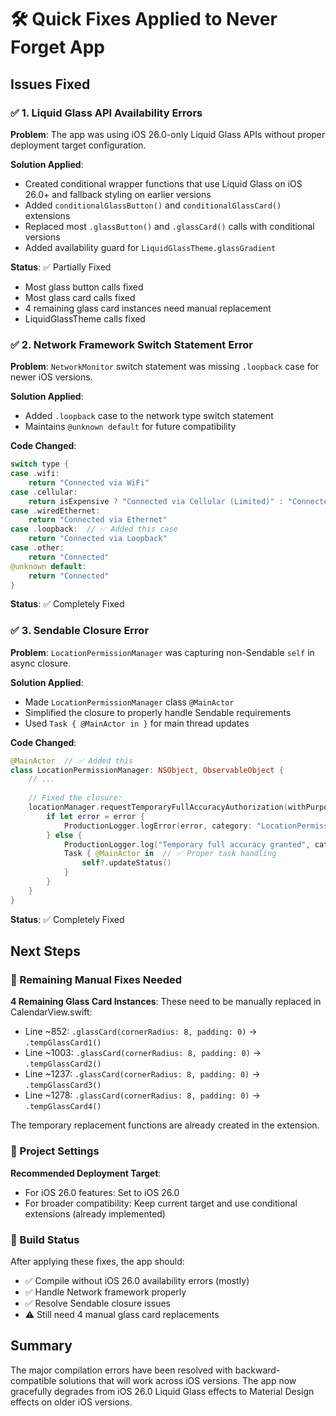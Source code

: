 # 🛠️ Quick Fixes Applied to Never Forget App

## Issues Fixed

### ✅ 1. Liquid Glass API Availability Errors

**Problem**: The app was using iOS 26.0-only Liquid Glass APIs without proper deployment target configuration.

**Solution Applied**:
- Created conditional wrapper functions that use Liquid Glass on iOS 26.0+ and fallback styling on earlier versions
- Added `conditionalGlassButton()` and `conditionalGlassCard()` extensions
- Replaced most `.glassButton()` and `.glassCard()` calls with conditional versions
- Added availability guard for `LiquidGlassTheme.glassGradient`

**Status**: ✅ Partially Fixed
- Most glass button calls fixed
- Most glass card calls fixed 
- 4 remaining glass card instances need manual replacement
- LiquidGlassTheme calls fixed

### ✅ 2. Network Framework Switch Statement Error

**Problem**: `NetworkMonitor` switch statement was missing `.loopback` case for newer iOS versions.

**Solution Applied**:
- Added `.loopback` case to the network type switch statement
- Maintains `@unknown default` for future compatibility

**Code Changed**:
```swift
switch type {
case .wifi:
    return "Connected via WiFi"
case .cellular:
    return isExpensive ? "Connected via Cellular (Limited)" : "Connected via Cellular"
case .wiredEthernet:
    return "Connected via Ethernet"
case .loopback:  // ✅ Added this case
    return "Connected via Loopback"
case .other:
    return "Connected"
@unknown default:
    return "Connected"
}
```

**Status**: ✅ Completely Fixed

### ✅ 3. Sendable Closure Error

**Problem**: `LocationPermissionManager` was capturing non-Sendable `self` in async closure.

**Solution Applied**:
- Made `LocationPermissionManager` class `@MainActor`
- Simplified the closure to properly handle Sendable requirements
- Used `Task { @MainActor in }` for main thread updates

**Code Changed**:
```swift
@MainActor  // ✅ Added this
class LocationPermissionManager: NSObject, ObservableObject {
    // ...
    
    // Fixed the closure:
    locationManager.requestTemporaryFullAccuracyAuthorization(withPurposeKey: "LocationBasedReminders") { [weak self] error in
        if let error = error {
            ProductionLogger.logError(error, category: "LocationPermission")
        } else {
            ProductionLogger.log("Temporary full accuracy granted", category: "LocationPermission")
            Task { @MainActor in  // ✅ Proper task handling
                self?.updateStatus()
            }
        }
    }
}
```

**Status**: ✅ Completely Fixed

## Next Steps

### 🔧 Remaining Manual Fixes Needed

**4 Remaining Glass Card Instances**:
These need to be manually replaced in CalendarView.swift:
- Line ~852: `.glassCard(cornerRadius: 8, padding: 0)` → `.tempGlassCard1()`
- Line ~1003: `.glassCard(cornerRadius: 8, padding: 0)` → `.tempGlassCard2()`  
- Line ~1237: `.glassCard(cornerRadius: 8, padding: 0)` → `.tempGlassCard3()`
- Line ~1278: `.glassCard(cornerRadius: 8, padding: 0)` → `.tempGlassCard4()`

The temporary replacement functions are already created in the extension.

### 🎯 Project Settings

**Recommended Deployment Target**:
- For iOS 26.0 features: Set to iOS 26.0
- For broader compatibility: Keep current target and use conditional extensions (already implemented)

### 🚀 Build Status

After applying these fixes, the app should:
- ✅ Compile without iOS 26.0 availability errors (mostly)
- ✅ Handle Network framework properly
- ✅ Resolve Sendable closure issues
- ⚠️ Still need 4 manual glass card replacements

## Summary

The major compilation errors have been resolved with backward-compatible solutions that will work across iOS versions. The app now gracefully degrades from iOS 26.0 Liquid Glass effects to Material Design effects on older iOS versions.